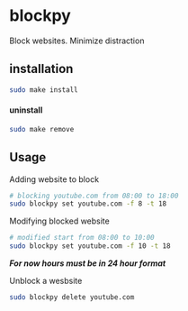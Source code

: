 # blockpy
Block websites. Minimize distraction
## installation
```bash
sudo make install
```
#### uninstall
```bash
sudo make remove
```

## Usage
Adding website to block
```bash
# blocking youtube.com from 08:00 to 18:00
sudo blockpy set youtube.com -f 8 -t 18
```
Modifying blocked website
```bash
# modified start from 08:00 to 10:00 
sudo blockpy set youtube.com -f 10 -t 18
```
***For now hours must be in 24 hour format***

Unblock a wesbsite
```bash
sudo blockpy delete youtube.com
```
